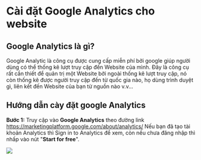 # Cài đặt Google Analytics cho website
## Google Analytics là gì?

Google Analytic là công cụ được cung cấp miễn phí bởi google giúp người dùng có thể thống kê lượt truy cập đến Website của mình. Đây là công cụ rất cần thiết để quản trị một Website bởi ngoài thống kê lượt truy cập, nó còn thống kê được người truy cập đến từ quốc gia nào, họ dùng trình duyệt gì, liên kết đến Website của bạn từ nguồn nào v.v...

## Hướng dẫn cày đặt google Analytics

**Bước 1:**  Truy cập vào **Google Analytics** theo đường link https://marketingplatform.google.com/about/analytics/ Nếu bạn đã tạo tài khoản Analytics thì
Sign in to Analytics để xem, còn nếu chưa đăng nhập thì nhấp vào nút "**Start for free**".

![](https://raw.githubusercontent.com/nhanhapi/manual/master/docs/website/img/cai-dat-google-analytics1.png)


